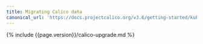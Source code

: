 ```yaml
---
title: Migrating Calico data
canonical_url: 'https://docs.projectcalico.org/v3.6/getting-started/kubernetes/upgrade/migrate'
---
```


{% include {{page.version}}/calico-upgrade.md %}
